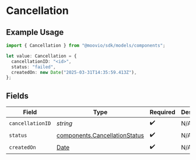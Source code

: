 # Cancellation

## Example Usage

```typescript
import { Cancellation } from "@moovio/sdk/models/components";

let value: Cancellation = {
  cancellationID: "<id>",
  status: "failed",
  createdOn: new Date("2025-03-31T14:35:59.413Z"),
};
```

## Fields

| Field                                                                                         | Type                                                                                          | Required                                                                                      | Description                                                                                   |
| --------------------------------------------------------------------------------------------- | --------------------------------------------------------------------------------------------- | --------------------------------------------------------------------------------------------- | --------------------------------------------------------------------------------------------- |
| `cancellationID`                                                                              | *string*                                                                                      | :heavy_check_mark:                                                                            | N/A                                                                                           |
| `status`                                                                                      | [components.CancellationStatus](../../models/components/cancellationstatus.md)                | :heavy_check_mark:                                                                            | N/A                                                                                           |
| `createdOn`                                                                                   | [Date](https://developer.mozilla.org/en-US/docs/Web/JavaScript/Reference/Global_Objects/Date) | :heavy_check_mark:                                                                            | N/A                                                                                           |